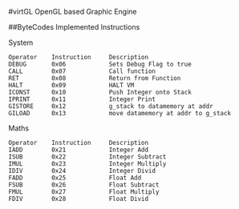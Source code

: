 #virtGL 
OpenGL based Graphic Engine

##ByteCodes
Implemented Instructions

System

    Operator    Instruction     Description
    DEBUG       0x06            Sets Debug Flag to true
    CALL        0x07            Call function
    RET         0x08            Return from Function
    HALT        0x09            HALT VM
    ICONST      0x10            Push Integer onto Stack
    IPRINT      0x11            Integer Print
    GISTORE     0x12            g_stack to datamemory at addr
    GILOAD      0x13            move datamemory at addr to g_stack


Maths

    Operator    Instruction     Description
    IADD        0x21            Integer Add
    ISUB        0x22            Integer Subtract
    IMUL        0x23            Integer Multiply
    IDIV        0x24            Integer Divid
    FADD        0x25            Float Add
    FSUB        0x26            Float Subtract
    FMUL        0x27            Float Multiply
    FDIV        0x28            Float Divid